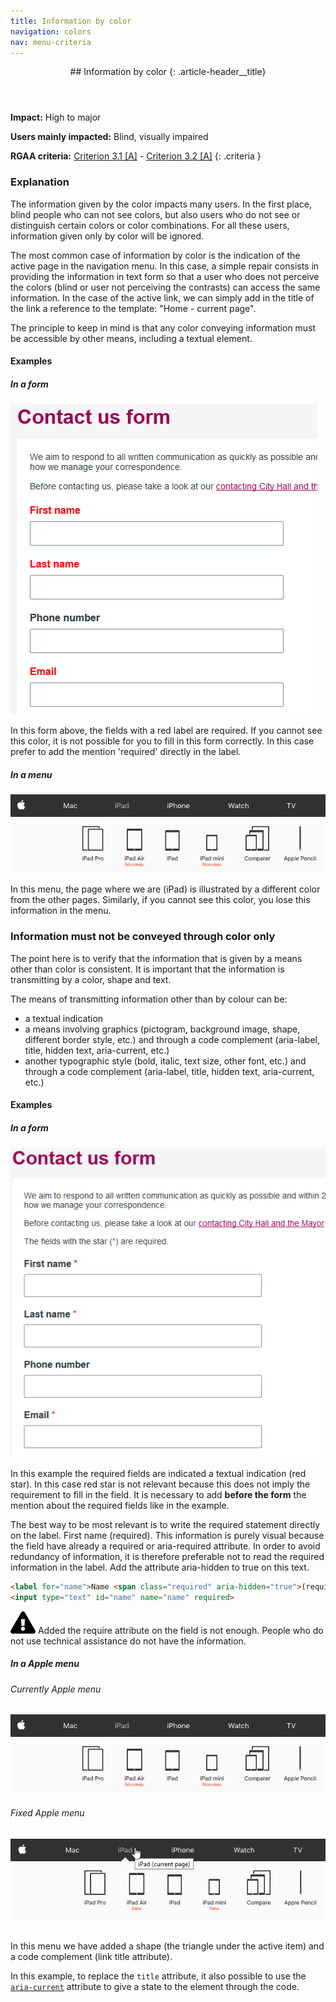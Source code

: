 ```yaml
---
title: Information by color
navigation: colors
nav: menu-criteria
---
```


<header>
## Information by color
{: .article-header__title}
</header>

**Impact:** High to major

**Users mainly impacted:** Blind, visually impaired

**RGAA criteria:** [Criterion 3.1 [A]](http://disic.github.io/rgaa_referentiel_en/criteria.html#crit-3-1) - [Criterion 3.2 [A]](http://disic.github.io/rgaa_referentiel_en/criteria.html#crit-3-2)
{: .criteria }

### Explanation

The information given by the color impacts many users. In the first place, blind people who can not see colors, but also users who do not see or distinguish certain colors or color combinations. For all these users, information given only by color will be ignored.

The most common case of information by color is the indication of the active page in the navigation menu. In this case, a simple repair consists in providing the information in text form so that a user who does not perceive the colors (blind or user not perceiving the contrasts) can access the same information. In the case of the active link, we can simply add in the title of the link a reference to the template: "Home - current page".

The principle to keep in mind is that any color conveying information must be accessible by other means, including a textual element.

#### Examples

##### In a form

![Form example](../../img/color-3.1-1.png)

In this form above, the fields with a red label are required. If you cannot see this color, it is not possible for you to fill in this form correctly.
In this case prefer to add the mention 'required' directly in the label.


##### In a menu

![Menu example](../../img/color-3.1-2.png)

In this menu, the page where we are (iPad) is illustrated by a different color from the other pages. Similarly, if you cannot see this color, you lose this information in the menu.

### Information must not be conveyed through color only

The point here is to verify that the information that is given by a means other than color is consistent. It is important that the information is transmitting by a color, shape and text.

The means of transmitting information other than by colour can be:

* a textual indication
* a means involving graphics (pictogram, background image, shape, different border style, etc.) and through a code complement (aria-label, title, hidden text, aria-current, etc.)
* another typographic style (bold, italic, text size, other font, etc.) and through a code complement (aria-label, title, hidden text, aria-current, etc.)

#### Examples

##### In a form

![Form example](../../img/color-3.2-1.png)

In this example the required fields are indicated a textual indication (red star). In this case red star is not relevant because this does not imply the requirement to fill in the field. It is necessary to add **before the form** the mention about the required fields like in the example.

The best way to be most relevant is to write the required statement directly on the label. First name (required). This information is purely visual because the field have already a required or aria-required attribute. In order to avoid redundancy of information, it is therefore preferable not to read the required information in the label. Add the attribute aria-hidden to true on this text.

```html
<label for="name">Name <span class="required" aria-hidden="true">(required)</span></label>
<input type="text" id="name" name="name" required>
```

<div class="important">
<svg role="img" aria-label="Important" xmlns="http://www.w3.org/2000/svg" viewBox="0 0 576 512" width="40" height="36"><title>Important</title><path d="M569.517 440.013C587.975 472.007 564.806 512 527.94 512H48.054c-36.937 0-59.999-40.055-41.577-71.987L246.423 23.985c18.467-32.009 64.72-31.951 83.154 0l239.94 416.028zM288 354c-25.405 0-46 20.595-46 46s20.595 46 46 46 46-20.595 46-46-20.595-46-46-46zm-43.673-165.346l7.418 136c.347 6.364 5.609 11.346 11.982 11.346h48.546c6.373 0 11.635-4.982 11.982-11.346l7.418-136c.375-6.874-5.098-12.654-11.982-12.654h-63.383c-6.884 0-12.356 5.78-11.981 12.654z"/></svg>
Added the require attribute on the field is not enough. People who do not use technical assistance do not have the information.
</div>

##### In a Apple menu

###### Currently Apple menu
![Bad menu example](../../img/color-3.1-2.png)

###### Fixed Apple menu
![Fixed menu example](../../img/color-3.2-2.png)

In this menu we have added a shape (the triangle under the active item) and a code complement (link title attribute).

In this example, to replace the `title` attribute, it also possible to use the [`aria-current`](https://www.w3.org/TR/wai-aria-1.1/#aria-current) attribute to give a state to the element through the code.


